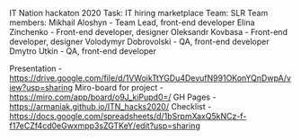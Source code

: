 IT Nation hackaton 2020
Task: IT hiring marketplace
Team: SLR
Team members:
    Mikhail Aloshyn - Team Lead, front-end developer
    Elina Zinchenko - Front-end developer, designer
    Oleksandr Kovbasa - Front-end developer, designer
    Volodymyr Dobrovolski - QA, front-end developer
    Dmytro Utkin - QA, front-end developer

Presentation - https://drive.google.com/file/d/1VWoikTtYGDu4DevufN991OKonYQnDwpA/view?usp=sharing
Miro-board for project - https://miro.com/app/board/o9J_kiPupd0=/
GH Pages - https://armaniak.github.io/ITN_hacks2020/
Checklist - https://docs.google.com/spreadsheets/d/1bSrpmXaxQ5kNCz-f-f17eCZf4cd0eGwxmpp3sZGTKeY/edit?usp=sharing